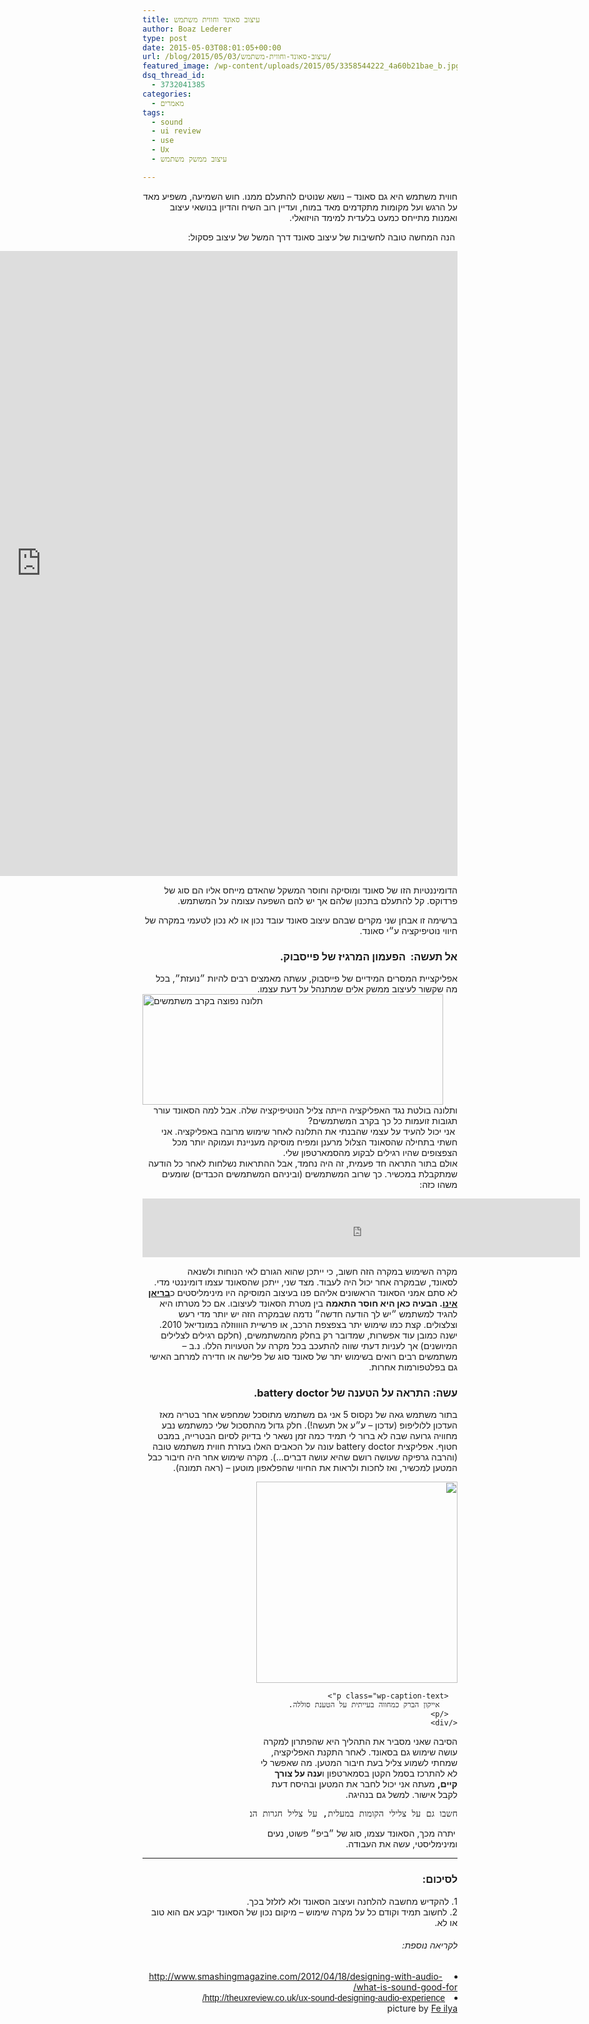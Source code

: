 ```yaml
---
title: עיצוב סאונד וחווית משתמש
author: Boaz Lederer
type: post
date: 2015-05-03T08:01:05+00:00
url: /blog/2015/05/03/עיצוב-סאונד-וחווית-משתמש/
featured_image: /wp-content/uploads/2015/05/3358544222_4a60b21bae_b.jpg
dsq_thread_id:
  - 3732041385
categories:
  - מאמרים
tags:
  - sound
  - ui review
  - use
  - Ux
  - עיצוב ממשק משתמש

---
```

<p dir="rtl">
  חווית משתמש היא גם סאונד &#8211; נושא שנוטים להתעלם ממנו. חוש השמיעה, משפיע מאד על הרגש ועל מקומות מתקדמים מאד במוח, ועדיין רוב השיח והדיון בנושאי עיצוב ואמנות מתייחס כמעט בלעדית למימד הויזואלי.
</p>

<!--more-->

<div class="gmail_default" dir="rtl">
   הנה המחשה טובה לחשיבות של עיצוב סאונד דרך המשל של עיצוב פסקול:
</div>

<div class="gmail_default" dir="rtl">
  <p>
    <iframe width="1333" height="1000" src="https://www.youtube.com/embed/FPWgRbBTBwA?feature=oembed" frameborder="0" allowfullscreen></iframe>
  </p>
  
  <p>
    הדומיננטיות הזו של סאונד ומוסיקה וחוסר המשקל שהאדם מייחס אליו הם סוג של פרדוקס. קל להתעלם בתכנון שלהם אך יש להם השפעה עצומה על המשתמש.
  </p>
</div>

<div class="gmail_default" dir="rtl">
  ברשימה זו אבחן שני מקרים שבהם עיצוב סאונד עובד נכון או לא נכון לטעמי במקרה של חיווי נוטיפיקציה ע״י סאונד.
</div>

<div class="gmail_default" dir="rtl">
</div>

<h3 class="gmail_default" dir="rtl">
  <strong>אל תעשה</strong>:  הפעמון המרגיז של פייסבוק.
</h3>

<div class="gmail_default" dir="rtl">
</div>

<div class="gmail_default" dir="rtl">
  אפליקציית המסרים המידיים של פייסבוק, עשתה מאמצים רבים להיות ״נועזת״, בכל מה שקשור לעיצוב ממשק אלים שמתנהל על דעת עצמו.
</div>

<img class=" wp-image-915 size-full alignright" src="http://www.aniboaz.co.il/Blog/wp-content/uploads/2015/05/fbk.png" alt="תלונה נפוצה בקרב משתמשים" width="481" height="177" srcset="http://www.aniboaz.co.il/Blog/wp-content/uploads/2015/05/fbk.png 481w, http://www.aniboaz.co.il/Blog/wp-content/uploads/2015/05/fbk-420x155.png 420w" sizes="(max-width: 481px) 100vw, 481px" />

<div class="gmail_default" dir="rtl">
  ותלונה בולטת נגד האפליקציה הייתה צליל הנוטיפיקציה שלה. אבל למה הסאונד עורר תגובות זועמות כל כך בקרב המשתמשים?
</div>

<div class="gmail_default" dir="rtl">
   אני יכול להעיד על עצמי שהבנתי את התלונה לאחר שימוש מרובה באפליקציה. אני חשתי בתחילה שהסאונד הצלול מרענן ומפיח מוסיקה מעניינת ועמוקה יותר מכל הצפצופים שהיו רגילים לבקוע מהסמארטפון שלי.
</div>

<div class="gmail_default" dir="rtl">
  אולם בתור התראה חד פעמית, זה היה נחמד, אבל ההתראות נשלחות לאחר כל הודעה שמתקבלת במכשיר. כך שרוב המשתמשים (וביניהם המשתמשים הכבדים) שומעים משהו כזה:
</div>

<div class="gmail_default">
</div>

<div class="gmail_default">
  <p>
    <iframe src="https://www.youtube.com/embed/kELOmdUJGBg" width="700" height="94" frameborder="0"></iframe>
  </p>
</div>

<div class="gmail_default" dir="rtl">
  מקרה השימוש במקרה הזה חשוב, כי ייתכן שהוא הגורם לאי הנוחות ולשנאה לסאונד, שבמקרה אחר יכול היה לעבוד. מצד שני, ייתכן שהסאונד עצמו דומיננטי מדי. לא סתם אמני הסאונד הראשונים אליהם פנו בעיצוב המוסיקה היו מינימליסטים כ<strong><a href="http://en.wikipedia.org/wiki/Brian_Eno" target="_blank">בריאן אינו</a>. הבעיה כאן היא חוסר התאמה</strong> בין מטרת הסאונד לעיצובו. אם כל מטרתו היא להגיד למשתמש ״יש לך הודעה חדשה״ נדמה שבמקרה הזה יש יותר מדי רעש וצלצולים. קצת כמו שימוש יתר בצפצפת הרכב, או פרשיית הווווזלה במונדיאל 2010.
</div>

<div class="gmail_default" dir="rtl">
  ישנה כמובן עוד אפשרות, שמדובר רק בחלק מהמשתמשים, (חלקם רגילים לצלילים המיושנים) אך לעניות דעתי שווה להתעכב בכל מקרה על הטעויות הללו. נ.ב &#8211; משתמשים רבים רואים בשימוש יתר של סאונד סוג של פלישה או חדירה למרחב האישי גם בפלטפורמות אחרות.
</div>

<div class="gmail_default" dir="rtl">
</div>

<h3 class="gmail_default" dir="rtl">
  <strong>עשה:</strong> התראה על הטענה של battery doctor.
</h3>

<div class="gmail_default" dir="rtl">
</div>

<div class="gmail_default" dir="rtl">
  <p>
    בתור משתמש גאה של נקסוס 5 אני גם משתמש מתוסכל שמחפש אחר בטריה מאז העדכון ללוליפופ (עדכון &#8211; ע״ע אל תעשה!). חלק גדול מהתסכול שלי כמשתמש נבע מחוויה גרועה שבה לא ברור לי תמיד כמה זמן נשאר לי בדיוק לסיום הבטרייה, במבט חטוף. אפליקצית battery doctor עונה על הכאבים האלו בעזרת חווית משתמש טובה (והרבה גרפיקה שעושה רושם שהיא עושה דברים&#8230;). מקרה שימוש אחר היה חיבור כבל המטען למכשיר, ואז לחכות ולראות את החיווי שהפלאפון מוטען &#8211; (ראה תמונה).
  </p>
  
  <p>
    <div style="width: 332px" class="wp-caption alignleft">
      <img class="" src="http://www.androidpolice.com/wp-content/uploads/2014/10/nexus2cee_battery.png" alt="" width="322" height="322" />
      
      <p class="wp-caption-text">
        אייקון הברק כמחווה בעייתית על הטענת סוללה.
      </p>
    </div>
  </p>
  
  <p>
    הסיבה שאני מסביר את התהליך היא שהפתרון למקרה עושה שימוש גם בסאונד. לאחר התקנת האפליקציה, שמחתי לשמוע צליל בעת חיבור המטען. מה שאפשר לי לא להתרכז בסמל הקטן בסמארטפון ו<strong>ענה על צורך קיים,</strong> מעתה אני יכול לחבר את המטען ובהיסח דעת לקבל אישור. למשל גם בנהיגה.
  </p>
  
  <pre>חשבו גם על צלילי הקומות במעלית, על צליל חגרות הבטיחות במטוס, או ההתראה בעת החלפת מספר בתור בדואר.<strong> </strong></pre>
  
  <p>
    <strong> </strong>יתרה מכך, הסאונד עצמו, סוג של ״ביפ״ פשוט, נעים ומינימליסטי, עשה את העבודה.
  </p>
</div>

* * *

<h3 class="gmail_default" dir="rtl">
  לסיכום:
</h3>

<div class="gmail_default" dir="rtl">
  1. להקדיש מחשבה להלחנה ועיצוב הסאונד ולא לזלזל בכך.
</div>

<div class="gmail_default" dir="rtl">
  2. לחשוב תמיד וקודם כל על מקרה שימוש &#8211; מיקום נכון של הסאונד יקבע אם הוא טוב או לא.
</div>

<div class="gmail_default" dir="rtl">
</div>

<div class="gmail_default" dir="rtl">
</div>

<div class="gmail_default" dir="rtl">
</div>

<h6 class="gmail_default" dir="rtl">
  לקריאה נוספת:
</h6>

<li class="gmail_default" dir="rtl">
   <a href="http://www.smashingmagazine.com/2012/04/18/designing-with-audio-what-is-sound-good-for/" target="_blank">http://www.<wbr />smashingmagazine.com/2012/04/<wbr />18/designing-with-audio-what-<wbr />is-sound-good-for/</a>
</li>
<li class="gmail_default" dir="rtl">
  <span style="color: #783f04; font-family: verdana, sans-serif;"><a href="http://theuxreview.co.uk/ux-sound-designing-audio-experience/" target="_blank">http://theuxreview.co.uk/ux-<wbr />sound-designing-audio-<wbr />experience/</a></span>
</li>

<div class="gmail_default" dir="rtl">
  picture by <a href="https://www.flickr.com/photos/renneville/" target="_blank">Fe ilya</a>
</div>

<div>
</div>